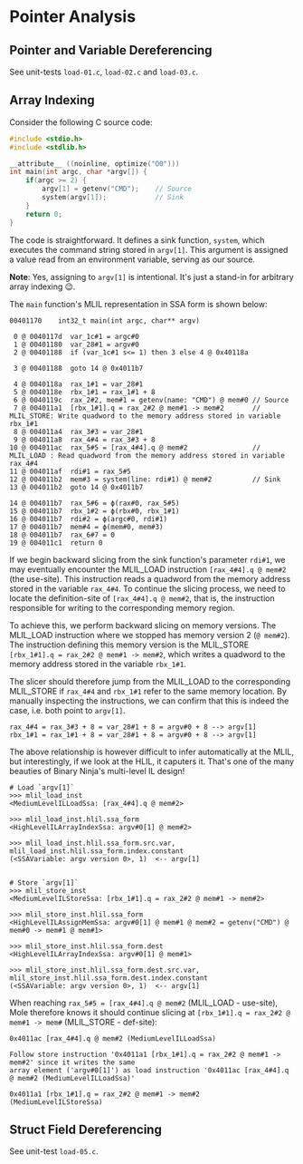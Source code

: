 # Pointer Analysis
## Pointer and Variable Dereferencing
See unit-tests `load-01.c`, `load-02.c` and `load-03.c`.
## Array Indexing
Consider the following C source code:
```c
#include <stdio.h>
#include <stdlib.h>

__attribute__ ((noinline, optimize("O0")))
int main(int argc, char *argv[]) {
    if(argc >= 2) {
        argv[1] = getenv("CMD");    // Source
        system(argv[1]);            // Sink
    }
    return 0;
}
```

The code is straightforward. It defines a sink function, `system`, which executes the command string stored in `argv[1]`. This argument is assigned a value read from an environment variable, serving as our source.

**Note**: Yes, assigning to `argv[1]` is intentional. It's just a stand-in for arbitrary array indexing 😉.

The `main` function's MLIL representation in SSA form is shown below:
```
00401170    int32_t main(int argc, char** argv)

 0 @ 0040117d  var_1c#1 = argc#0
 1 @ 00401180  var_28#1 = argv#0
 2 @ 00401188  if (var_1c#1 s<= 1) then 3 else 4 @ 0x40118a
 
 3 @ 00401188  goto 14 @ 0x4011b7

 4 @ 0040118a  rax_1#1 = var_28#1
 5 @ 0040118e  rbx_1#1 = rax_1#1 + 8
 6 @ 0040119c  rax_2#2, mem#1 = getenv(name: "CMD") @ mem#0 // Source
 7 @ 004011a1  [rbx_1#1].q = rax_2#2 @ mem#1 -> mem#2       // MLIL_STORE: Write quadword to the memory address stored in variable rbx_1#1
 8 @ 004011a4  rax_3#3 = var_28#1
 9 @ 004011a8  rax_4#4 = rax_3#3 + 8
10 @ 004011ac  rax_5#5 = [rax_4#4].q @ mem#2                // MLIL_LOAD : Read quadword from the memory address stored in variable rax_4#4
11 @ 004011af  rdi#1 = rax_5#5
12 @ 004011b2  mem#3 = system(line: rdi#1) @ mem#2          // Sink
13 @ 004011b2  goto 14 @ 0x4011b7

14 @ 004011b7  rax_5#6 = ϕ(rax#0, rax_5#5)
15 @ 004011b7  rbx_1#2 = ϕ(rbx#0, rbx_1#1)
16 @ 004011b7  rdi#2 = ϕ(argc#0, rdi#1)
17 @ 004011b7  mem#4 = ϕ(mem#0, mem#3)
18 @ 004011b7  rax_6#7 = 0
19 @ 004011c1  return 0
```

If we begin backward slicing from the sink function's parameter `rdi#1`, we may eventually encounter the MLIL_LOAD instruction `[rax_4#4].q @ mem#2` (the use-site). This instruction reads a quadword from the memory address stored in the variable `rax_4#4`. To continue the slicing process, we need to locate the definition-site of `[rax_4#4].q @ mem#2`, that is, the instruction responsible for writing to the corresponding memory region.

To achieve this, we perform backward slicing on memory versions. The MLIL_LOAD instruction where we stopped has memory version 2 (`@ mem#2`). The instruction defining this memory version is the MLIL_STORE `[rbx_1#1].q = rax_2#2 @ mem#1 -> mem#2`, which writes a quadword to the memory address stored in the variable `rbx_1#1`.

The slicer should therefore jump from the MLIL_LOAD to the corresponding MLIL_STORE if `rax_4#4` and `rbx_1#1` refer to the same memory location. By manually inspecting the instructions, we can confirm that this is indeed the case, i.e. both point to `argv[1]`.
```
rax_4#4 = rax_3#3 + 8 = var_28#1 + 8 = argv#0 + 8 --> argv[1]
rbx_1#1 = rax_1#1 + 8 = var_28#1 + 8 = argv#0 + 8 --> argv[1]
```

The above relationship is however difficult to infer automatically at the MLIL, but interestingly, if we look at the HLIL, it caputers it. That's one of the many beauties of Binary Ninja's multi-level IL design!
```
# Load `argv[1]`
>>> mlil_load_inst
<MediumLevelILLoadSsa: [rax_4#4].q @ mem#2>

>>> mlil_load_inst.hlil.ssa_form
<HighLevelILArrayIndexSsa: argv#0[1] @ mem#2>

>>> mlil_load_inst.hlil.ssa_form.src.var, mlil_load_inst.hlil.ssa_form.index.constant
(<SSAVariable: argv version 0>, 1)  <-- argv[1]


# Store `argv[1]`
>>> mlil_store_inst
<MediumLevelILStoreSsa: [rbx_1#1].q = rax_2#2 @ mem#1 -> mem#2>

>>> mlil_store_inst.hlil.ssa_form
<HighLevelILAssignMemSsa: argv#0[1] @ mem#1 @ mem#2 = getenv("CMD") @ mem#0 -> mem#1 @ mem#1>

>>> mlil_store_inst.hlil.ssa_form.dest
<HighLevelILArrayIndexSsa: argv#0[1] @ mem#1>

>>> mlil_store_inst.hlil.ssa_form.dest.src.var, mlil_store_inst.hlil.ssa_form.dest.index.constant
(<SSAVariable: argv version 0>, 1)  <-- argv[1]
```

When reaching `rax_5#5 = [rax_4#4].q @ mem#2` (MLIL_LOAD - use-site), Mole therefore knows it should continue slicing at `[rbx_1#1].q = rax_2#2 @ mem#1 -> mem#` (MLIL_STORE - def-site):
```
0x4011ac [rax_4#4].q @ mem#2 (MediumLevelILLoadSsa)

Follow store instruction '0x4011a1 [rbx_1#1].q = rax_2#2 @ mem#1 -> mem#2' since it writes the same
array element ('argv#0[1]') as load instruction '0x4011ac [rax_4#4].q @ mem#2 (MediumLevelILLoadSsa)'

0x4011a1 [rbx_1#1].q = rax_2#2 @ mem#1 -> mem#2 (MediumLevelILStoreSsa)
```
## Struct Field Dereferencing
See unit-test `load-05.c`.